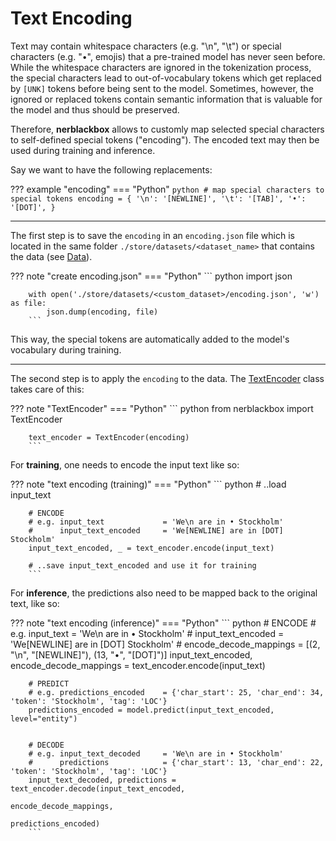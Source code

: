 # Text Encoding

Text may contain whitespace characters (e.g. "\n", "\t") or special characters (e.g. "•", emojis) that a pre-trained model has never seen before. 
While the whitespace characters are ignored in the tokenization process, the special characters lead to out-of-vocabulary tokens which get replaced by 
``[UNK]`` tokens before being sent to the model. 
Sometimes, however, the ignored or replaced tokens contain semantic information 
that is valuable for the model and thus should be preserved.

Therefore, **nerblackbox** allows to customly map selected special characters to self-defined special tokens ("encoding"). 
The encoded text may then be used during training and inference.

Say we want to have the following replacements:

??? example "encoding"
    === "Python"
        ``` python
        # map special characters to special tokens
        encoding = {
            '\n': '[NEWLINE]',
            '\t': '[TAB]',
            '•': '[DOT]',
        }
        ```

--------
The first step is to save the `encoding` in an `encoding.json` file
which is located in the same folder ``./store/datasets/<dataset_name>`` that contains the data 
(see [Data](../../data/#local-filesystem-lf)).

??? note "create encoding.json"
    === "Python"
        ``` python
        import json

        with open('./store/datasets/<custom_dataset>/encoding.json', 'w') as file:
            json.dump(encoding, file)
        ```

This way, the special tokens are automatically added to the model's vocabulary during training.


--------
The second step is to apply the `encoding` to the data. 
The [TextEncoder](../../python_api/text_encoder) class 
takes care of this:

??? note "TextEncoder"
    === "Python"
        ``` python
        from nerblackbox import TextEncoder

        text_encoder = TextEncoder(encoding)
        ```

For **training**, one needs to encode the input text like so:

??? note "text encoding (training)"
    === "Python"
        ``` python
        # ..load input_text 

        # ENCODE
        # e.g. input_text             = 'We\n are in • Stockholm' 
        #      input_text_encoded     = 'We[NEWLINE] are in [DOT] Stockholm'
        input_text_encoded, _ = text_encoder.encode(input_text)  

        # ..save input_text_encoded and use it for training
        ```

For **inference**, the predictions also need to be mapped back to the original text, like so:

??? note "text encoding (inference)"
    === "Python"
        ``` python
        # ENCODE
        # e.g. input_text             = 'We\n are in • Stockholm'
        #      input_text_encoded     = 'We[NEWLINE] are in [DOT] Stockholm'
        #      encode_decode_mappings = [(2, "\n", "[NEWLINE]"), (13, "•", "[DOT]")]
        input_text_encoded, encode_decode_mappings = text_encoder.encode(input_text)


        # PREDICT
        # e.g. predictions_encoded    = {'char_start': 25, 'char_end': 34, 'token': 'Stockholm', 'tag': 'LOC'}
        predictions_encoded = model.predict(input_text_encoded, level="entity")


        # DECODE
        # e.g. input_text_decoded     = 'We\n are in • Stockholm' 
        #      predictions            = {'char_start': 13, 'char_end': 22, 'token': 'Stockholm', 'tag': 'LOC'}
        input_text_decoded, predictions = text_encoder.decode(input_text_encoded,
                                                              encode_decode_mappings,
                                                              predictions_encoded)
        ```

